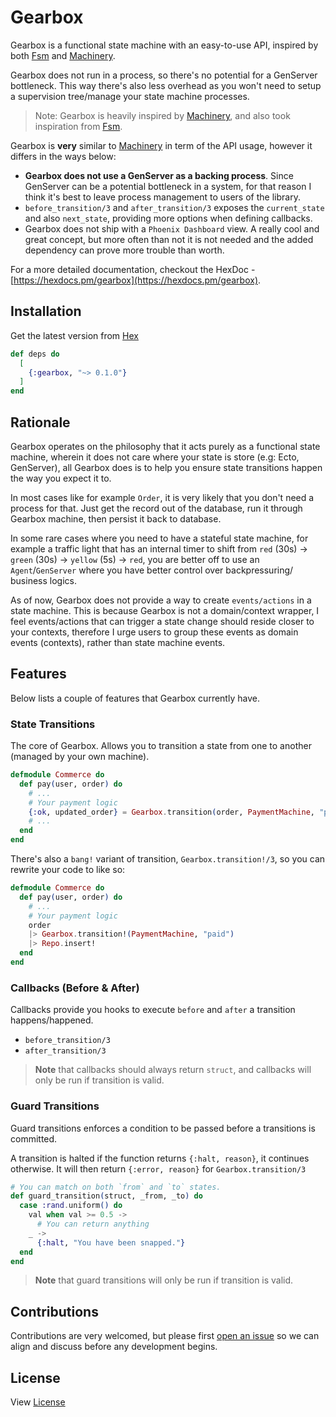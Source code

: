 # Gearbox

Gearbox is a functional state machine with an easy-to-use API, inspired by both
[Fsm](https://github.com/sasa1977/fsm) and [Machinery](https://github.com/joaomdmoura/machinery).

Gearbox does not run in a process, so there's no potential for a GenServer bottleneck.
This way there's also less overhead as you won't need to setup a supervision tree/manage your state machine processes.

> Note: Gearbox is heavily inspired by [Machinery](https://github.com/joaomdmoura/machinery),
> and also took inspiration from [Fsm](https://github.com/sasa1977/fsm).

Gearbox is **very** similar to [Machinery](https://github.com/joaomdmoura/machinery) in term of
the API usage, however it differs in the ways below:

- **Gearbox does not use a GenServer as a backing process**.
  Since GenServer can be a potential bottleneck in a system, for that reason I think it's best
  to leave process management to users of the library.
- `before_transition/3` and `after_transition/3` exposes the `current_state` and also `next_state`,
  providing more options when defining callbacks.
- Gearbox does not ship with a `Phoenix Dashboard` view.
  A really cool and great concept, but more often than not it is not needed and the added dependency
  can prove more trouble than worth.

For a more detailed documentation, checkout the HexDoc - [https://hexdocs.pm/gearbox](https://hexdocs.pm/gearbox).

## Installation

Get the latest version from [Hex](https://hex.pm/packages/gearbox)

```elixir
def deps do
  [
    {:gearbox, "~> 0.1.0"}
  ]
end
```

## Rationale

Gearbox operates on the philosophy that it acts purely as a functional state machine, wherein
it does not care where your state is store (e.g: Ecto, GenServer), all Gearbox does is to help you
ensure state transitions happen the way you expect it to.

In most cases like for example `Order`, it is very likely that you don't need a process for that.
Just get the record out of the database, run it through Gearbox machine, then persist it back to database.

In some rare cases where you need to have a stateful state machine, for example a traffic light
that has an internal timer to shift from `red` (30s) -> `green` (30s) -> `yellow` (5s) -> `red`,
you are better off to use an `Agent`/`GenServer` where you have better control over backpressuring/
business logics.

As of now, Gearbox does not provide a way to create `events/actions` in a state machine.
This is because Gearbox is not a domain/context wrapper, I feel events/actions
that can trigger a state change should reside closer to your contexts, therefore I urge
users to group these events as domain events (contexts), rather than state machine events.

## Features
Below lists a couple of features that Gearbox currently have.

### State Transitions
The core of Gearbox. Allows you to transition a state from one to another (managed by your own machine).

```elixir
defmodule Commerce do
  def pay(user, order) do
    # ...
    # Your payment logic
    {:ok, updated_order} = Gearbox.transition(order, PaymentMachine, "paid")
    # ...
  end
end
```

There's also a `bang!` variant of transition, `Gearbox.transition!/3`, so you can rewrite your code to like so:

```elixir
defmodule Commerce do
  def pay(user, order) do
    # ...
    # Your payment logic
    order
    |> Gearbox.transition!(PaymentMachine, "paid")
    |> Repo.insert!
  end
end
```

### Callbacks (Before & After)
Callbacks provide you hooks to execute `before` and `after` a transition happens/happened.

- `before_transition/3`
- `after_transition/3`

> **Note** that callbacks should always return `struct`, and callbacks will only be run if transition is valid.

### Guard Transitions
Guard transitions enforces a condition to be passed before a transitions is committed.

A transition is halted if the function returns `{:halt, reason}`, it continues otherwise.
It will then return `{:error, reason}` for `Gearbox.transition/3`

```elixir
# You can match on both `from` and `to` states.
def guard_transition(struct, _from, _to) do
  case :rand.uniform() do
    val when val >= 0.5 ->
      # You can return anything
    _ ->
      {:halt, "You have been snapped."}
  end
end
```

> **Note** that guard transitions will only be run if transition is valid.

## Contributions
Contributions are very welcomed, but please first [open an issue](https://github.com/edisonywh/gearbox/issues/new) so we can align and discuss before any development begins.

## License

View [License](https://github.com/edisonywh/gearbox/blob/master/LICENSE)
